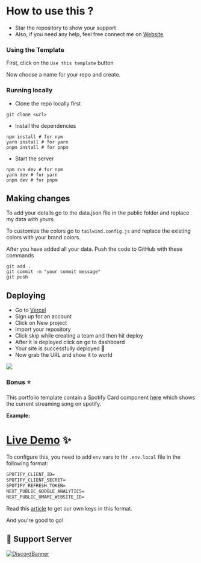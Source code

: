 # How to use this ?

- Star the repository to show your support
- Also, if you need any help, feel free connect me on [Website](https://artaabedi.com)

### Using the Template

First, click on the `Use this template` button


Now choose a name for your repo and create.


### Running locally

- Clone the repo locally first

```git
git clone <url>
```

- Install the dependencies

```
npm install # for npm
yarn install # for yarn
pnpm install # for pnpm
```

- Start the server

```
npm run dev # for npm
yarn dev # for yarn
pnpm dev # for pnpm
```

## Making changes

To add your details go to the data.json file in the public folder and replace my data with yours.

To customize the colors go to `tailwind.config.js` and replace the existing colors with your brand colors.

After you have added all your data. Push the code to GitHub with these commands

```
git add .
git commit -m "your commit message"
git push
```

## Deploying

- Go to [Vercel](https://vercel.com/dashboard)
- Sign up for an account
- Click on New project
- Import your repository
- Click skip while creating a team and then hit deploy
- After it is deployed click on go to dashboard
- Your site is successfully deployed 🥳
- Now grab the URL and show it to world

![](./public/assests/docs/vercel.png)

### Bonus ⭐

This portfolio template contain a Spotify Card component [here](./pages/api/now-playing.ts) which shows the current streaming song on spotify.

**Example:**

# [Live Demo](https://hi-lrmn.is-a.dev) :sparkles: 

To configure this, you need to add `env` vars to thr `.env.local` file in the following format:

```txt
SPOTIFY_CLIENT_ID=
SPOTIFY_CLIENT_SECRET=
SPOTIFY_REFRESH_TOKEN=
NEXT_PUBLIC_GOOGLE_ANALYTICS=
NEXT_PUBLIC_UMAMI_WEBSITE_ID=
```

Read this [article](https://leerob.io/blog/spotify-api-nextjs) to get our own keys in this format.

And you're good to go!

## 💌 Support Server

[![DiscordBanner](https://invidget.switchblade.xyz/2pkvB82NaS)](https://discord.gg/2pkvB82NaS)
